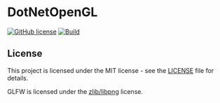 # DotNetOpenGL

[![GitHub license](https://img.shields.io/github/license/SimonPrinz/DotNetOpenGL)](https://github.com/SimonPrinz/DotNetOpenGL/blob/main/LICENSE)
[![Build](https://github.com/SimonPrinz/DotNetOpenGL/actions/workflows/build.yml/badge.svg)](https://github.com/SimonPrinz/DotNetOpenGL/actions/workflows/build.yml)

## License

This project is licensed under the MIT license - see the [LICENSE](LICENSE) file for details.

GLFW is licensed under the [zlib/libpng](https://www.glfw.org/license.html) license.
